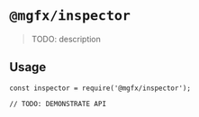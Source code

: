# `@mgfx/inspector`

> TODO: description

## Usage

```
const inspector = require('@mgfx/inspector');

// TODO: DEMONSTRATE API
```
